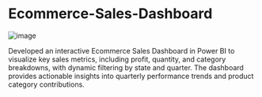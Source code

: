 # Ecommerce-Sales-Dashboard

![image](https://github.com/user-attachments/assets/414c972a-3398-413e-8b9a-b37c4e42049c)

Developed an interactive Ecommerce Sales Dashboard in Power BI to visualize key sales metrics, including profit, quantity, and category breakdowns, with dynamic filtering by state and quarter. 
The dashboard provides actionable insights into quarterly performance trends and product category contributions.
